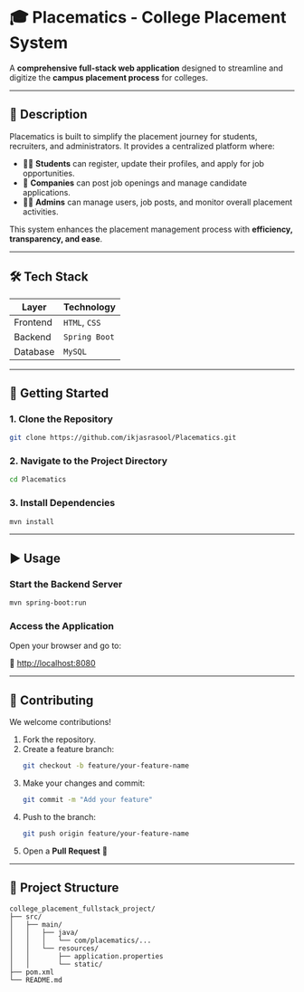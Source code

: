 

# 🎓 Placematics - College Placement System

A **comprehensive full-stack web application** designed to streamline and digitize the **campus placement process** for colleges.

---

## 📌 Description

Placematics is built to simplify the placement journey for students, recruiters, and administrators. It provides a centralized platform where:

- 👨‍🎓 **Students** can register, update their profiles, and apply for job opportunities.
- 🏢 **Companies** can post job openings and manage candidate applications.
- 🧑‍💼 **Admins** can manage users, job posts, and monitor overall placement activities.

This system enhances the placement management process with **efficiency, transparency, and ease**.

---

## 🛠️ Tech Stack

| Layer       | Technology       |
|-------------|------------------|
| Frontend    | `HTML`, `CSS`    |
| Backend     | `Spring Boot`    |
| Database    | `MySQL`          |

---

## 🚀 Getting Started

### 1. Clone the Repository
```bash
git clone https://github.com/ikjasrasool/Placematics.git
```

### 2. Navigate to the Project Directory
```bash
cd Placematics
```

### 3. Install Dependencies
```bash
mvn install
```

---

## ▶️ Usage

### Start the Backend Server
```bash
mvn spring-boot:run
```

### Access the Application
Open your browser and go to:

🔗 [http://localhost:8080](http://localhost:8080)

---

## 🤝 Contributing

We welcome contributions!

1. Fork the repository.
2. Create a feature branch:
   ```bash
   git checkout -b feature/your-feature-name
   ```
3. Make your changes and commit:
   ```bash
   git commit -m "Add your feature"
   ```
4. Push to the branch:
   ```bash
   git push origin feature/your-feature-name
   ```
5. Open a **Pull Request** 🚀

---

## 📂 Project Structure

```
college_placement_fullstack_project/
├── src/
│   ├── main/
│   │   ├── java/
│   │   │   └── com/placematics/...
│   │   └── resources/
│   │       ├── application.properties
│   │       └── static/
├── pom.xml
└── README.md
```
